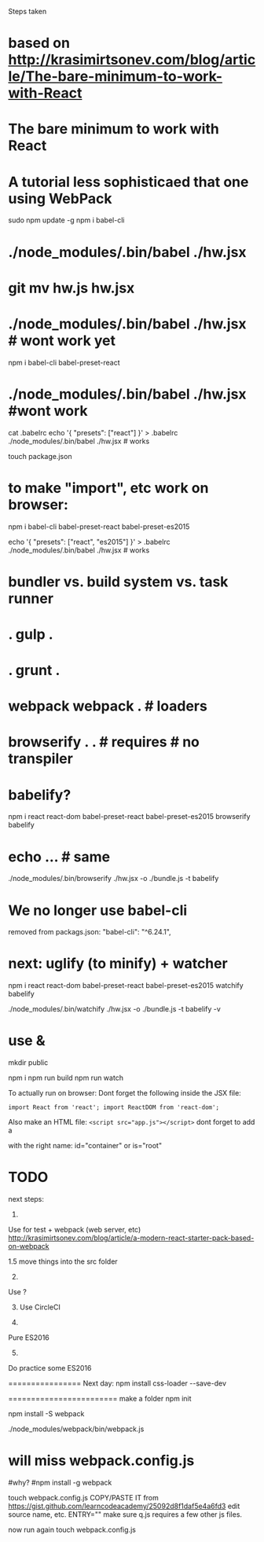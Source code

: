 Steps taken

# based on http://krasimirtsonev.com/blog/article/The-bare-minimum-to-work-with-React
# The bare minimum to work with React
# A tutorial less sophisticaed that one using WebPack

sudo npm update -g
npm i babel-cli
# ./node_modules/.bin/babel ./hw.jsx
# git mv hw.js hw.jsx
# ./node_modules/.bin/babel ./hw.jsx  # wont work yet
npm i babel-cli babel-preset-react
# ./node_modules/.bin/babel ./hw.jsx  #wont work
cat .babelrc
echo '{ "presets": ["react"] }' > .babelrc
./node_modules/.bin/babel ./hw.jsx   # works

touch package.json

# to make "import", etc work on browser:
npm i babel-cli babel-preset-react babel-preset-es2015

echo '{ "presets": ["react", "es2015"] }' > .babelrc
./node_modules/.bin/babel ./hw.jsx   # works


#   bundler    vs.    build system    vs.   task runner
#   .            gulp      .
#   .            grunt     .
#   webpack      webpack   .            # loaders
#   browserify   .       .              # requires  # no transpiler
#   babelify?


npm i react react-dom babel-preset-react babel-preset-es2015 browserify babelify
# echo ... # same
./node_modules/.bin/browserify ./hw.jsx -o ./bundle.js -t babelify

# We no longer use babel-cli
removed from packags.json:
          "babel-cli": "^6.24.1",
# next: uglify (to minify) + watcher

npm i react react-dom babel-preset-react babel-preset-es2015 watchify babelify

./node_modules/.bin/watchify ./hw.jsx -o ./bundle.js -t babelify -v
# use &

mkdir public

npm i
npm run build
npm run watch



To actually run on browser:
Dont forget the following inside the JSX file:

`import React from 'react';
import ReactDOM from 'react-dom';`

Also make an HTML file:
`<script src="app.js"></script>`
dont forget to add a <div> with the right name: id="container"  or is="root"



# TODO
next steps:

1.
Use for test + webpack  (web server, etc)
http://krasimirtsonev.com/blog/article/a-modern-react-starter-pack-based-on-webpack

1.5
move things into the src folder

2.
Use  ?

3. Use CircleCI

4.
Pure ES2016

5.
Do practice some ES2016







================
Next day:
npm install css-loader --save-dev



========================
make a folder
npm init
<enter>

npm install -S webpack


./node_modules/webpack/bin/webpack.js
# will miss webpack.config.js

#why?
#npm install -g webpack

touch webpack.config.js
COPY/PASTE IT  from https://gist.github.com/learncodeacademy/25092d8f1daf5e4a6fd3
edit source name, etc. ENTRY=""
make sure q.js requires a few other js files.

now run again
touch webpack.config.js
